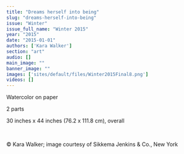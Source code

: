 ```yaml
---
title: "Dreams herself into being"
slug: "dreams-herself-into-being"
issue: "Winter"
issue_full_name: "Winter 2015"
year: "2015"
date: "2015-01-01"
authors: ['Kara Walker']
section: "art"
audio: []
main_image: ""
banner_image: ""
images: ['sites/default/files/Winter2015Final8.png']
videos: []
---
```

  
Watercolor on paper  
  
2 parts  
  
30 inches x 44 inches (76.2 x 111.8 cm), overall

  

   
© Kara Walker; image courtesy of Sikkema Jenkins & Co., New York

  

